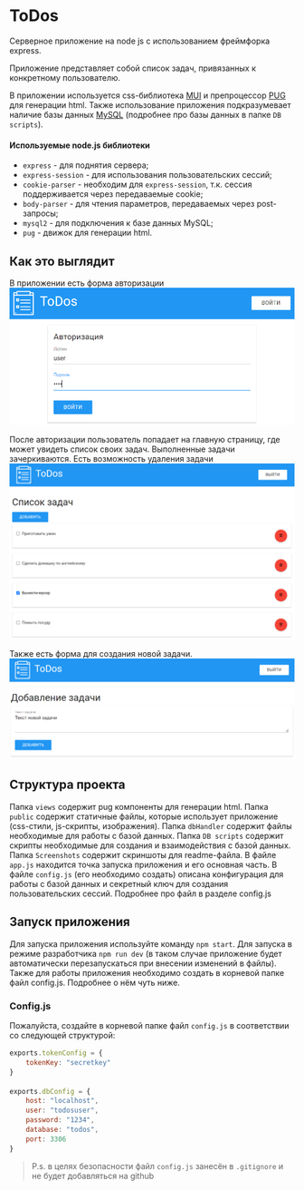 # ToDos

Серверное приложение на node js с использованием фреймфорка express.

Приложение представляет собой список задач, привязанных к конкретному пользователю.

В приложении используется css-библиотека [MUI](https://www.muicss.com/) и препроцессор [PUG](https://pugjs.org/) для генерации html. 
Также использование приложения подкразумевает наличие базы данных [MySQL](https://www.mysql.com/) (подробнее про базы данных в папке `DB scripts`).

#### Используемые node.js библиотеки

* `express` - для поднятия сервера;
* `express-session` - для использования пользовательских сессий;
* `cookie-parser` - необходим для `express-session`, т.к. сессия поддерживается через передаваемые cookie;
* `body-parser` - для чтения параметров, передаваемых через post-запросы;
* `mysql2` - для подключения к базе данных MySQL;
* `pug` - движок для генерации html.

## Как это выглядит

В приложении есть форма авторизации
<img src="Screenshots/login.png" width="600" alt="Форма авторизации">

После авторизации пользователь попадает на главную страницу, где может увидеть список своих задач. Выполненные задачи зачеркиваются. Есть возможность удаления задачи
<img src="Screenshots/index.png" width="600" alt="Список задач">

Также есть форма для создания новой задачи.
<img src="Screenshots/new_todo.png" width="600" alt="Создание новой задачи">

## Структура проекта

Папка `views` содержит pug компоненты для генерации html.
Папка `public` содержит статичные файлы, которые использует приложение (css-стили, js-скрипты, изображения).
Папка `dbHandler` содержит файлы необходимые для работы с базой данных.
Папка `DB scripts` содержит скрипты необходимые для создания и взаимодействия с базой данных.
Папка `Screenshots` содержит скриншоты для readme-файла.
В файле `app.js` находится точка запуска приложения и его основная часть.
В файле `config.js` (его необходимо создать) описана конфигурация для работы с базой данных и секретный ключ для создания пользовательских сессий. Подробнее про файл в разделе config.js

## Запуск приложения

Для запуска приложения используйте команду `npm start`. Для запуска в режиме разработчика `npm run dev` (в таком случае приложение будет автоматически перезапускаться при внесении изменений в файлы).
Также для работы приложения необходимо создать в корневой папке файл config.js. Подробнее о нём чуть ниже.

### Config.js

Пожалуйста, создайте в корневой папке файл `config.js` в соответствии со следующей структурой:
```javascript
exports.tokenConfig = {
	tokenKey: "secretkey"
}

exports.dbConfig = {
	host: "localhost",
	user: "todosuser",
	password: "1234",
	database: "todos",
	port: 3306
}
```

> P.s. в целях безопасности файл `config.js` занесён в `.gitignore` и не будет добавляться на github